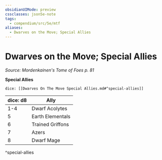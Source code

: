 ```yaml
---
obsidianUIMode: preview
cssclasses: json5e-note
tags:
  - compendium/src/5e/mtf
aliases:
  - Dwarves on the Move; Special Allies
---
```

# Dwarves on the Move; Special Allies
*Source: Mordenkainen's Tome of Foes p. 81* 

**Special Allies**

`dice: [[Dwarves On The Move Special Allies.md#^special-allies]]`

| dice: d8 | Ally |
|----------|------|
| 1-4 | Dwarf Acolytes |
| 5 | Earth Elementals |
| 6 | Trained Griffons |
| 7 | Azers |
| 8 | Dwarf Mage |
^special-allies
